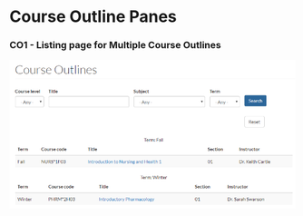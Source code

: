 # Course Outline Panes

### CO1 - Listing page for Multiple Course Outlines

![](../.gitbook/assets/image%20%286%29.png)


